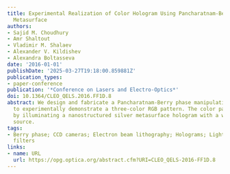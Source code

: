 ```yaml
---
title: Experimental Realization of Color Hologram Using Pancharatnam-Berry Phase Manipulating
  Metasurface
authors:
- Sajid M. Choudhury
- Amr Shaltout
- Vladimir M. Shalaev
- Alexander V. Kildishev
- Alexandra Boltasseva
date: '2016-01-01'
publishDate: '2025-03-27T19:18:00.859881Z'
publication_types:
- paper-conference
publication: '*Conference on Lasers and Electro-Optics*'
doi: 10.1364/CLEO_QELS.2016.FF1D.8
abstract: We design and fabricate a Pancharatnam-Berry phase manipulating metasurface
  to experimentally demonstrate a three-color RGB pattern. The color pattern is produced
  by illuminating a nanostructured silver metasurface hologram with a white light
  source.
tags:
- Berry phase; CCD cameras; Electron beam lithography; Holograms; Light sources; Optical
  filters
links:
- name: URL
  url: https://opg.optica.org/abstract.cfm?URI=CLEO_QELS-2016-FF1D.8
---
```

